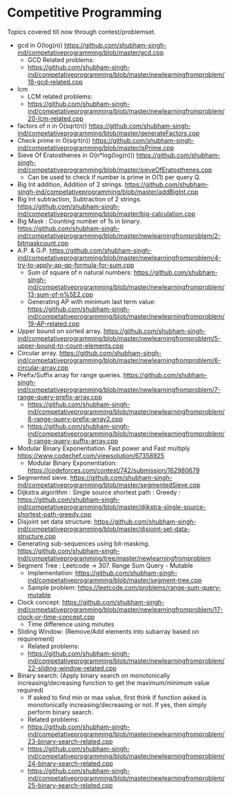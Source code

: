 # Competitive Programming

Topics covered till now through contest/problemset.
- gcd in O(log(n)) https://github.com/shubham-singh-ind/competativeprogramming/blob/master/gcd.cpp
  - GCD Related problems:
  - https://github.com/shubham-singh-ind/competativeprogramming/blob/master/newlearningfromproblem/18-gcd-related.cpp
- lcm
  - LCM related problems:
  - https://github.com/shubham-singh-ind/competativeprogramming/blob/master/newlearningfromproblem/20-lcm-related.cpp
- factors of n in O(sqrt(n)) https://github.com/shubham-singh-ind/competativeprogramming/blob/master/generateFactors.cpp
- Check prime in O(sqrt(n)) https://github.com/shubham-singh-ind/competativeprogramming/blob/master/isPrime.cpp
- Sieve Of Eratosthenes in O(n*log(log(n))) https://github.com/shubham-singh-ind/competativeprogramming/blob/master/sieveOfEratosthenes.cpp
  - Can be used to check if number is prime in O(1) per query Q.
- Big Int addition, Addition of 2 strings. https://github.com/shubham-singh-ind/competativeprogramming/blob/master/addBigInt.cpp
- Big Int subtraction, Subtraction of 2 strings. https://github.com/shubham-singh-ind/competativeprogramming/blob/master/big-calculation.cpp
- Big Mask : Counting number of 1s in binary. https://github.com/shubham-singh-ind/competativeprogramming/blob/master/newlearningfromproblem/2-bitmaskcount.cpp
- A.P. & G.P. https://github.com/shubham-singh-ind/competativeprogramming/blob/master/newlearningfromproblem/4-try-to-apply-ap-gp-formula-for-sum.cpp
  - Sum of square of n natural numbers: https://github.com/shubham-singh-ind/competativeprogramming/blob/master/newlearningfromproblem/13-sum-of-n%5E2.cpp
  - Generating AP with minimum last term value: https://github.com/shubham-singh-ind/competativeprogramming/blob/master/newlearningfromproblem/19-AP-related.cpp
- Upper bound on sorted array. https://github.com/shubham-singh-ind/competativeprogramming/blob/master/newlearningfromproblem/5-upper-bound-to-count-elements.cpp
- Circular array. https://github.com/shubham-singh-ind/competativeprogramming/blob/master/newlearningfromproblem/6-circular-array.cpp
- Prefix/Suffix array for range queries. https://github.com/shubham-singh-ind/competativeprogramming/blob/master/newlearningfromproblem/7-range-query-prefix-array.cpp
  - https://github.com/shubham-singh-ind/competativeprogramming/blob/master/newlearningfromproblem/8-range-query-prefix-array2.cpp 
  - https://github.com/shubham-singh-ind/competativeprogramming/blob/master/newlearningfromproblem/9-range-query-suffix-array.cpp
- Modular Binary Exponentiation. Fast power and Fast multiply https://www.codechef.com/viewsolution/67358925
  - Modular Binary Exponentiation: https://codeforces.com/contest/742/submission/162980679
- Segmented sieve. https://github.com/shubham-singh-ind/competativeprogramming/blob/master/segmentedSieve.cpp
- Dijkstra algorithm : Single source shortest path : Greedy : https://github.com/shubham-singh-ind/competativeprogramming/blob/master/dijkstra-single-source-shortest-path-greedy.cpp
- Disjoint set data structure: https://github.com/shubham-singh-ind/competativeprogramming/blob/master/disjoint-set-data-structure.cpp
- Generating sub-sequences using bit-masking. https://github.com/shubham-singh-ind/competativeprogramming/tree/master/newlearningfromproblem
- Segment Tree : Leetcode -> 307. Range Sum Query - Mutable
  - Implementation: https://github.com/shubham-singh-ind/competativeprogramming/blob/master/segment-tree.cpp
  - Sample problem: https://leetcode.com/problems/range-sum-query-mutable
- Clock concept: https://github.com/shubham-singh-ind/competativeprogramming/blob/master/newlearningfromproblem/17-clock-or-time-concept.cpp
  - Time difference using minutes
- Sliding Window: (Remove/Add elements into subarray based on requirement)
  - Related problems:
  - https://github.com/shubham-singh-ind/competativeprogramming/blob/master/newlearningfromproblem/22-sliding-window-related.cpp
- Binary search: (Apply binary search on monotonically increasing/decreasing function to get the maximum/minimum value required)
  - If asked to find min or max value, first think if function asked is monotonically increasing/decreasing or not. If yes, then simply perform binary search.
  - Related problems:
  - https://github.com/shubham-singh-ind/competativeprogramming/blob/master/newlearningfromproblem/23-binary-search-related.cpp
  - https://github.com/shubham-singh-ind/competativeprogramming/blob/master/newlearningfromproblem/24-binary-search-related.cpp
  - https://github.com/shubham-singh-ind/competativeprogramming/blob/master/newlearningfromproblem/25-binary-search-related.cpp 
